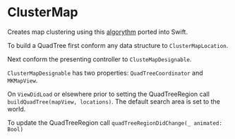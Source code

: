 # ClusterMap
Creates map clustering using this [algorythm](https://robots.thoughtbot.com/how-to-handle-large-amounts-of-data-on-maps) ported into Swift.

To build a QuadTree first conform any data structure to `ClusterMapLocation`.

Next conform the presenting controller to `ClusteMapDesignable`.

`ClusterMapDesignable` has two properties: `QuadTreeCoordinator` and `MKMapView`. 

On `ViewDidLoad` or elsewhere prior to setting the QuadTreeRegion call `buildQuadTree(mapView, locations)`. 
The default search area is set to the world. 

To update the QuadTreeRegion call `quadTreeRegionDidChange(_ animated: Bool)`
